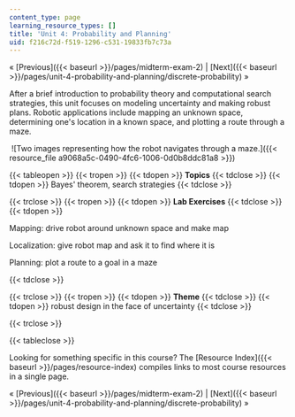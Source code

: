 ```yaml
---
content_type: page
learning_resource_types: []
title: 'Unit 4: Probability and Planning'
uid: f216c72d-f519-1296-c531-19833fb7c73a
---
```


« [Previous]({{< baseurl >}}/pages/midterm-exam-2) | [Next]({{< baseurl >}}/pages/unit-4-probability-and-planning/discrete-probability) »

After a brief introduction to probability theory and computational search strategies, this unit focuses on modeling uncertainty and making robust plans. Robotic applications include mapping an unknown space, determining one's location in a known space, and plotting a route through a maze.

 ![Two images representing how the robot navigates through a maze.]({{< resource_file a9068a5c-0490-4fc6-1006-0d0b8ddc81a8 >}})

{{< tableopen >}}
{{< tropen >}}
{{< tdopen >}}
**Topics**
{{< tdclose >}}
{{< tdopen >}}
Bayes' theorem, search strategies
{{< tdclose >}}

{{< trclose >}}
{{< tropen >}}
{{< tdopen >}}
**Lab Exercises**
{{< tdclose >}}
{{< tdopen >}}


Mapping: drive robot around unknown space and make map

Localization: give robot map and ask it to find where it is

Planning: plot a route to a goal in a maze


{{< tdclose >}}

{{< trclose >}}
{{< tropen >}}
{{< tdopen >}}
**Theme**
{{< tdclose >}}
{{< tdopen >}}
robust design in the face of uncertainty
{{< tdclose >}}

{{< trclose >}}

{{< tableclose >}}

Looking for something specific in this course? The [Resource Index]({{< baseurl >}}/pages/resource-index) compiles links to most course resources in a single page.

« [Previous]({{< baseurl >}}/pages/midterm-exam-2) | [Next]({{< baseurl >}}/pages/unit-4-probability-and-planning/discrete-probability) »